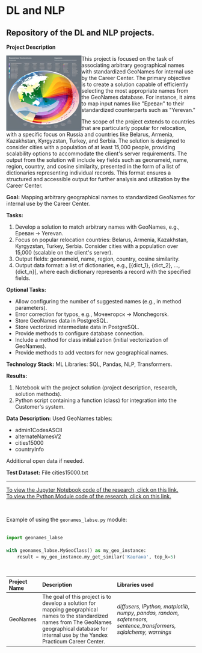 # DL and NLP <a id='geonames'></a>
## Repository of the DL and NLP projects.

<b>Project Description</b>

<img src="https://github.com/DimaDoesCode/DL_and_NLP-Geonames/blob/master/geonames.png" width="200" height="200" align="left"/>

This project is focused on the task of associating arbitrary geographical names with standardized GeoNames for internal use by the Career Center. The primary objective is to create a solution capable of efficiently selecting the most appropriate names from the GeoNames database. For instance, it aims to map input names like "Ереван" to their standardized counterparts such as "Yerevan."

The scope of the project extends to countries that are particularly popular for relocation, with a specific focus on Russia and countries like Belarus, Armenia, Kazakhstan, Kyrgyzstan, Turkey, and Serbia. The solution is designed to consider cities with a population of at least 15,000 people, providing scalability options to accommodate the client's server requirements. The output from the solution will include key fields such as geonameid, name, region, country, and cosine similarity, presented in the form of a list of dictionaries representing individual records. This format ensures a structured and accessible output for further analysis and utilization by the Career Center.

**Goal:**
Mapping arbitrary geographical names to standardized GeoNames for internal use by the Career Center.

**Tasks:**
1. Develop a solution to match arbitrary names with GeoNames, e.g., Ереван -> Yerevan.
2. Focus on popular relocation countries: Belarus, Armenia, Kazakhstan, Kyrgyzstan, Turkey, Serbia. Consider cities with a population over 15,000 (scalable on the client's server).
3. Output fields: geonameid, name, region, country, cosine similarity.
4. Output data format: a list of dictionaries, e.g., [{dict_1}, {dict_2}, …, {dict_n}], where each dictionary represents a record with the specified fields.

**Optional Tasks:**
- Allow configuring the number of suggested names (e.g., in method parameters).
- Error correction for typos, e.g., Моченгорск -> Monchegorsk.
- Store GeoNames data in PostgreSQL.
- Store vectorized intermediate data in PostgreSQL.
- Provide methods to configure database connection.
- Include a method for class initialization (initial vectorization of GeoNames).
- Provide methods to add vectors for new geographical names.

**Technology Stack:**
ML Libraries: SQL, Pandas, NLP, Transformers.

**Results:**
1. Notebook with the project solution (project description, research, solution methods).
2. Python script containing a function (class) for integration into the Customer's system.

**Data Description:**
Used GeoNames tables:
- admin1CodesASCII
- alternateNamesV2
- cities15000
- countryInfo

Additional open data if needed.

**Test Dataset:**
File cities15000.txt

---

<a href="https://github.com/DimaDoesCode/DL_and_NLP-Geonames/blob/master/Geonames_LaBSE.ipynb">To view the Jupyter Notebook code of the research, click on this link.</a><br>
<a href="https://github.com/DimaDoesCode/DL_and_NLP-Geonames/blob/master/geonames_labse.py">To view the Python Module code of the research, click on this link.</a>

<br>

Example of using the `geonames_labse.py` module:

```python

import geonames_labse

with geonames_labse.MyGeoClass() as my_geo_instance:
    result = my_geo_instance.my_get_similar('Каштана', top_k=5)
```
<br>

| Project Name | Description | Libraries used |
| :---------------------- | :---------------------- | :---------------------- |
| GeoNames | The goal of this project is to develop a solution for mapping geographical names to the standardized names from The GeoNames geographical database for internal use by the Yandex Practicum Career Center.|<i>diffusers, IPython, matplotlib, numpy, pandas, random, safetensors, sentence_transformers, sqlalchemy, warnings</i>